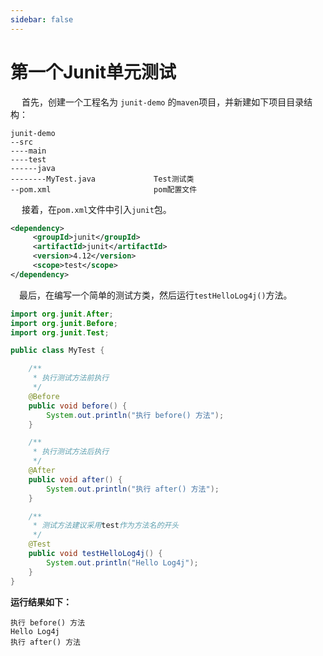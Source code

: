 ```yaml
---
sidebar: false
---
```

# 第一个Junit单元测试

​	　首先，创建一个工程名为 `junit-demo` 的`maven`项目，并新建如下项目目录结构：

```
junit-demo
--src
----main
----test
------java
--------MyTest.java				Test测试类
--pom.xml						pom配置文件
```

​	　接着，在`pom.xml`文件中引入`junit`包。

```xml
<dependency>
     <groupId>junit</groupId>
     <artifactId>junit</artifactId>
     <version>4.12</version>
     <scope>test</scope>
</dependency>
```

​	　最后，在编写一个简单的测试方类，然后运行`testHelloLog4j()`方法。

```java
import org.junit.After;
import org.junit.Before;
import org.junit.Test;

public class MyTest {

    /**
     * 执行测试方法前执行
     */
    @Before
    public void before() {
        System.out.println("执行 before() 方法");
    }

    /**
     * 执行测试方法后执行
     */
    @After
    public void after() {
        System.out.println("执行 after() 方法");
    }

    /**
     * 测试方法建议采用test作为方法名的开头
     */
    @Test
    public void testHelloLog4j() {
        System.out.println("Hello Log4j");
    }
}
```

**运行结果如下：**

```
执行 before() 方法
Hello Log4j
执行 after() 方法
```

